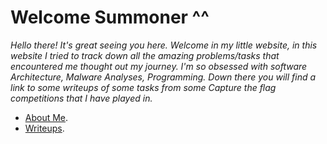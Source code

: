 # **Welcome Summoner ^^** 

*Hello there! It's great seeing you here. Welcome in my little website, in this website I tried to track down all the amazing problems/tasks that encountered me thought out my journey. I'm so obsessed with software Architecture, Malware Analyses, Programming. Down there you will find a link to some writeups of some tasks from some Capture the flag competitions that I have played in.*

* [About Me](https://ir0nbyte.github.io/IronByte/About%20me/).
* [Writeups](https://ir0nbyte.github.io/IronByte/Writeups/).









